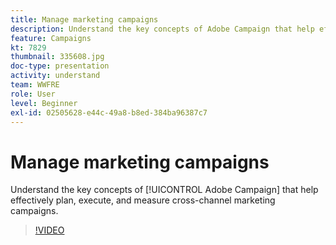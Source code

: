 ```yaml
---
title: Manage marketing campaigns
description: Understand the key concepts of Adobe Campaign that help effectively plan, execute, and measure cross-channel marketing campaigns.
feature: Campaigns
kt: 7829
thumbnail: 335608.jpg
doc-type: presentation
activity: understand
team: WWFRE
role: User
level: Beginner
exl-id: 02505628-e44c-49a8-b8ed-384ba96387c7
---
```

# Manage marketing campaigns

Understand the key concepts of [!UICONTROL Adobe Campaign] that help effectively plan, execute, and measure cross-channel marketing campaigns.

>[!VIDEO](https://video.tv.adobe.com/v/335608?quality=12)
